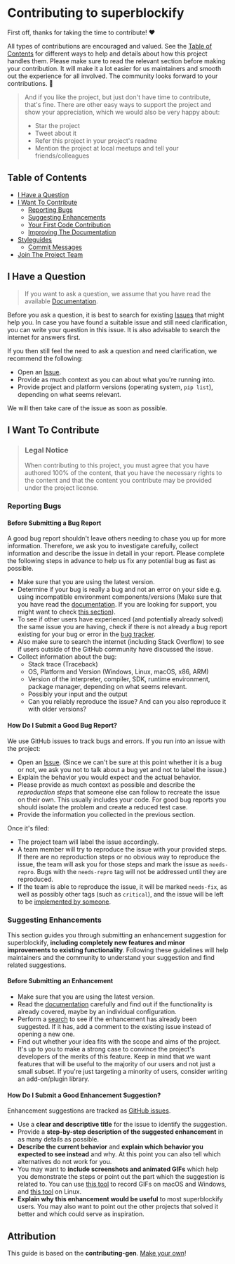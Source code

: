 <!-- omit in toc -->

# Contributing to superblockify

First off, thanks for taking the time to contribute! ❤️

All types of contributions are encouraged and valued. See
the [Table of Contents](#table-of-contents) for different ways to help and details about
how this project handles them. Please make sure to read the relevant section before
making your contribution. It will make it a lot easier for us maintainers and smooth out
the experience for all involved. The community looks forward to your contributions. 🎉

> And if you like the project, but just don't have time to contribute, that's fine.
> There are other easy ways to support the project and show your appreciation, which we
> would also be very happy about:
> - Star the project
> - Tweet about it
> - Refer this project in your project's readme
> - Mention the project at local meetups and tell your friends/colleagues

<!-- omit in toc -->

## Table of Contents

- [I Have a Question](#i-have-a-question)
- [I Want To Contribute](#i-want-to-contribute)
    - [Reporting Bugs](#reporting-bugs)
    - [Suggesting Enhancements](#suggesting-enhancements)
    - [Your First Code Contribution](#your-first-code-contribution)
    - [Improving The Documentation](#improving-the-documentation)
- [Styleguides](#styleguides)
    - [Commit Messages](#commit-messages)
- [Join The Project Team](#join-the-project-team)

## I Have a Question

> If you want to ask a question, we assume that you have read the
> available [Documentation](https://superblockify.city/).

Before you ask a question, it is best to search for
existing [Issues](https://github.com/NERDSITU/superblockify/issues) that might help you.
In case you have found a suitable issue and still need clarification, you can write your
question in this issue. It is also advisable to search the internet for answers first.

If you then still feel the need to ask a question and need clarification, we recommend
the following:

- Open an [Issue](https://github.com/NERDSITU/superblockify/issues/new).
- Provide as much context as you can about what you're running into.
- Provide project and platform versions (operating system, `pip list`), depending on
  what seems relevant.

We will then take care of the issue as soon as possible.

## I Want To Contribute

> ### Legal Notice <!-- omit in toc -->
> When contributing to this project, you must agree that you have authored 100% of the
> content, that you have the necessary rights to the content and that the content you
> contribute may be provided under the project license.

### Reporting Bugs

<!-- omit in toc -->

#### Before Submitting a Bug Report

A good bug report shouldn't leave others needing to chase you up for more information.
Therefore, we ask you to investigate carefully, collect information and describe the
issue in detail in your report. Please complete the following steps in advance to help
us fix any potential bug as fast as possible.

- Make sure that you are using the latest version.
- Determine if your bug is really a bug and not an error on your side e.g. using
  incompatible environment components/versions (Make sure that you have read
  the [documentation](https://superblockify.city/). If you are looking for support, you
  might want to check [this section](#i-have-a-question)).
- To see if other users have experienced (and potentially already solved) the same issue
  you are having, check if there is not already a bug report existing for your bug or
  error in
  the [bug tracker](https://github.com/NERDSITU/superblockify/issues?q=label%3Abug).
- Also make sure to search the internet (including Stack Overflow) to see if users
  outside of the GitHub community have discussed the issue.
- Collect information about the bug:
    - Stack trace (Traceback)
    - OS, Platform and Version (Windows, Linux, macOS, x86, ARM)
    - Version of the interpreter, compiler, SDK, runtime environment, package manager,
      depending on what seems relevant.
    - Possibly your input and the output
    - Can you reliably reproduce the issue? And can you also reproduce it with older
      versions?

<!-- omit in toc -->

#### How Do I Submit a Good Bug Report?

We use GitHub issues to track bugs and errors. If you run into an issue with the
project:

- Open an [Issue](https://github.com/NERDSITU/superblockify/issues/new). (Since we can't
  be sure at this point whether it is a bug or not, we ask you not to talk about a bug
  yet and not to label the issue.)
- Explain the behavior you would expect and the actual behavior.
- Please provide as much context as possible and describe the *reproduction steps* that
  someone else can follow to recreate the issue on their own. This usually includes your
  code. For good bug reports you should isolate the problem and create a reduced test
  case.
- Provide the information you collected in the previous section.

Once it's filed:

- The project team will label the issue accordingly.
- A team member will try to reproduce the issue with your provided steps. If there are
  no reproduction steps or no obvious way to reproduce the issue, the team will ask you
  for those steps and mark the issue as `needs-repro`. Bugs with the `needs-repro` tag
  will not be addressed until they are reproduced.
- If the team is able to reproduce the issue, it will be marked `needs-fix`, as well as
  possibly other tags (such as `critical`), and the issue will be left to
  be [implemented by someone](#your-first-code-contribution).

### Suggesting Enhancements

This section guides you through submitting an enhancement suggestion for superblockify,
**including completely new features and minor improvements to existing functionality**.
Following these guidelines will help maintainers and the community to understand your
suggestion and find related suggestions.

<!-- omit in toc -->

#### Before Submitting an Enhancement

- Make sure that you are using the latest version.
- Read the [documentation](https://superblockify.city/) carefully and find out if the
  functionality is already covered, maybe by an individual configuration.
- Perform a [search](https://github.com/NERDSITU/superblockify/issues) to see if the
  enhancement has already been suggested. If it has, add a comment to the existing issue
  instead of opening a new one.
- Find out whether your idea fits with the scope and aims of the project. It's up to you
  to make a strong case to convince the project's developers of the merits of this
  feature. Keep in mind that we want features that will be useful to the majority of our
  users and not just a small subset. If you're just targeting a minority of users,
  consider writing an add-on/plugin library.

<!-- omit in toc -->

#### How Do I Submit a Good Enhancement Suggestion?

Enhancement suggestions are tracked
as [GitHub issues](https://github.com/NERDSITU/superblockify/issues).

- Use a **clear and descriptive title** for the issue to identify the suggestion.
- Provide a **step-by-step description of the suggested enhancement** in as many details
  as possible.
- **Describe the current behavior** and **explain which behavior you expected to see
  instead** and why. At this point you can also tell which alternatives do not work for
  you.
- You may want to **include screenshots and animated GIFs** which help you demonstrate
  the steps or point out the part which the suggestion is related to. You can
  use [this tool](https://www.cockos.com/licecap/) to record GIFs on macOS and Windows,
  and [this tool](https://github.com/colinkeenan/silentcast) on
  Linux. <!-- this should only be included if the project has a GUI -->
- **Explain why this enhancement would be useful** to most superblockify users. You may
  also want to point out the other projects that solved it better and which could serve
  as inspiration.

<!-- You might want to create an issue template for enhancement suggestions that can be used as a guide and that defines the structure of the information to be included. If you do so, reference it here in the description. -->

<!-- omit in toc -->

## Attribution

This guide is based on the
**contributing-gen**.
[Make your own](https://github.com/bttger/contributing-gen)!
